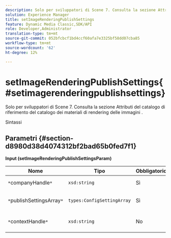 ```yaml
---
description: Solo per sviluppatori di Scene 7. Consulta la sezione Attributi del catalogo di riferimento del catalogo dei materiali di rendering delle immagini .
solution: Experience Manager
title: setImageRenderingPublishSettings
feature: Dynamic Media Classic,SDK/API
role: Developer,Administrator
translation-type: tm+mt
source-git-commit: 052bfcbcf1bd4ccf60afa7e3325bf58dd07cba85
workflow-type: tm+mt
source-wordcount: '62'
ht-degree: 12%

---
```



# setImageRenderingPublishSettings{#setimagerenderingpublishsettings}

Solo per sviluppatori di Scene 7. Consulta la sezione Attributi del catalogo di riferimento del catalogo dei materiali di rendering delle immagini .

Sintassi

## Parametri {#section-d8980d38d4074312bf2bad65b0fed7f1}

**Input (setImageRenderingPublishSettingsParam)**

| Nome | Tipo | Obbligatorio | Descrizione |
|---|---|---|---|
| `*`companyHandle`*` | `xsd:string` | Sì | Tratta l&#39;azienda. |
| `*`publishSettingsArray`*` | `types:ConfigSettingArray` | Sì | Solo per sviluppatori di Scene 7. |
| `*`contextHandle`*` | `xsd:string` | No | Gestisci il contesto di pubblicazione. |

